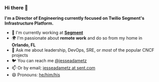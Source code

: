 ### Hi there 👋

**I'm a Director of Engineering currently focused on Twilio Segment's Infrastructure Platform.**

- 🏢 I'm currently working at **[Segment](https://segment.com/)**
- 🌍 I'm passionate about **remote work** and do so from my home in **Orlando, FL**
- 💬 Ask me about leadership, DevOps, SRE, or _most_ of the popular CNCF projects
- 🐦 You can reach me [@jesseadametz](https://twitter.com/jesseadametz)
- 📫 Or by email; [jesseadametz at sent.com](mailto:jesseadametz@sent.com)
- 😄 Pronouns: [he/him/his](https://pronoun.is/he)

